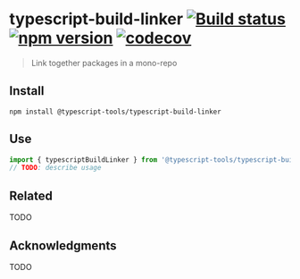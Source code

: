 # typescript-build-linker [![Build status](https://travis-ci.org/typescript-tools/typescript-build-linker.svg?branch=master)](https://travis-ci.org/typescript-tools/typescript-build-linker) [![npm version](https://img.shields.io/npm/v/@typescript-tools/typescript-build-linker.svg)](https://npmjs.org/package/@typescript-tools/typescript-build-linker) [![codecov](https://codecov.io/gh/typescript-tools/typescript-build-linker/branch/master/graph/badge.svg)](https://codecov.io/gh/typescript-tools/typescript-build-linker)

> Link together packages in a mono-repo

## Install

```shell
npm install @typescript-tools/typescript-build-linker
```

## Use

```typescript
import { typescriptBuildLinker } from '@typescript-tools/typescript-build-linker'
// TODO: describe usage
```

## Related

TODO

## Acknowledgments

TODO
